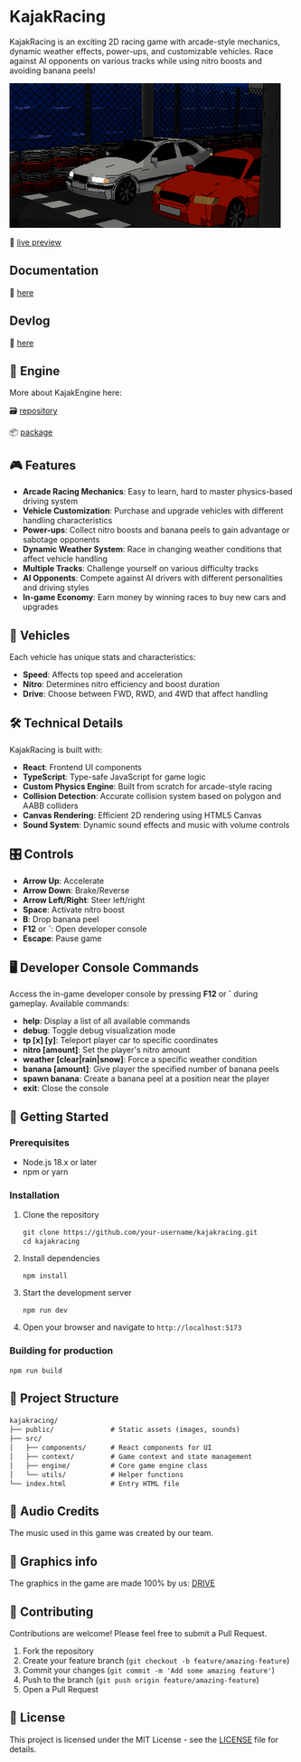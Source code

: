 # KajakRacing

KajakRacing is an exciting 2D racing game with arcade-style mechanics, dynamic weather effects, power-ups, and customizable vehicles. Race against AI opponents on various tracks while using nitro boosts and avoiding banana peels!

![KajakRacing Screenshot](public/main-menu-img.png)

📙 [live preview](https://kajakracing-kajaksolutions.granacik.pl)

## Documentation
📙 [here](https://docs-kajaksolutions.granacik.pl)

## Devlog
 🧊 [here](https://devlog-kajaksolutions.granacik.pl)

## 💪 Engine
More about KajakEngine here:

🗃️ [repository](https://github.com/KajakSolutions/KajakEngine)

📦 [package](https://www.npmjs.com/package/@kajaksolutions/kajakengine)


## 🎮 Features

- **Arcade Racing Mechanics**: Easy to learn, hard to master physics-based driving system
- **Vehicle Customization**: Purchase and upgrade vehicles with different handling characteristics
- **Power-ups**: Collect nitro boosts and banana peels to gain advantage or sabotage opponents
- **Dynamic Weather System**: Race in changing weather conditions that affect vehicle handling
- **Multiple Tracks**: Challenge yourself on various difficulty tracks
- **AI Opponents**: Compete against AI drivers with different personalities and driving styles
- **In-game Economy**: Earn money by winning races to buy new cars and upgrades

## 🚗 Vehicles

Each vehicle has unique stats and characteristics:
- **Speed**: Affects top speed and acceleration
- **Nitro**: Determines nitro efficiency and boost duration
- **Drive**: Choose between FWD, RWD, and 4WD that affect handling

## 🛠️ Technical Details

KajakRacing is built with:
- **React**: Frontend UI components
- **TypeScript**: Type-safe JavaScript for game logic
- **Custom Physics Engine**: Built from scratch for arcade-style racing
- **Collision Detection**: Accurate collision system based on polygon and AABB colliders
- **Canvas Rendering**: Efficient 2D rendering using HTML5 Canvas
- **Sound System**: Dynamic sound effects and music with volume controls

## 🎛️ Controls

- **Arrow Up**: Accelerate
- **Arrow Down**: Brake/Reverse
- **Arrow Left/Right**: Steer left/right
- **Space**: Activate nitro boost
- **B**: Drop banana peel
- **F12** or **`**: Open developer console
- **Escape**: Pause game

## 🖥️ Developer Console Commands

Access the in-game developer console by pressing **F12** or **`** during gameplay. Available commands:

- **help**: Display a list of all available commands
- **debug**: Toggle debug visualization mode
- **tp [x] [y]**: Teleport player car to specific coordinates
- **nitro [amount]**: Set the player's nitro amount
- **weather [clear|rain|snow]**: Force a specific weather condition
- **banana [amount]**: Give player the specified number of banana peels
- **spawn banana**: Create a banana peel at a position near the player
- **exit**: Close the console

## 🚀 Getting Started

### Prerequisites

- Node.js 18.x or later
- npm or yarn

### Installation

1. Clone the repository
   ```
   git clone https://github.com/your-username/kajakracing.git
   cd kajakracing
   ```

2. Install dependencies
   ```
   npm install
   ```

3. Start the development server
   ```
   npm run dev
   ```

4. Open your browser and navigate to `http://localhost:5173`

### Building for production

```
npm run build
```

## 🧩 Project Structure

```
kajakracing/
├── public/              # Static assets (images, sounds)
├── src/
│   ├── components/      # React components for UI
│   ├── context/         # Game context and state management
│   ├── engine/          # Core game engine class
│   └── utils/           # Helper functions
└── index.html           # Entry HTML file
```

## 🎵 Audio Credits

The music used in this game was created by our team.


##  🚗 Graphics info

The graphics in the game are made 100% by us: [DRIVE](https://drive.google.com/drive/folders/1V4paLGi2KZURRBb02bdCe9xelKU6he4F?usp=sharing)

## 🤝 Contributing

Contributions are welcome! Please feel free to submit a Pull Request.

1. Fork the repository
2. Create your feature branch (`git checkout -b feature/amazing-feature`)
3. Commit your changes (`git commit -m 'Add some amazing feature'`)
4. Push to the branch (`git push origin feature/amazing-feature`)
5. Open a Pull Request

## 📝 License

This project is licensed under the MIT License - see the [LICENSE](LICENSE) file for details.


